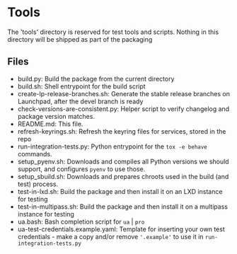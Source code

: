 # Tools

The 'tools' directory is reserved for test tools and scripts. Nothing
in this directory will be shipped as part of the packaging

## Files

- build.py: Build the package from the current directory
- build.sh: Shell entrypoint for the build script
- create-lp-release-branches.sh: Generate the stable release branches on Launchpad, after the devel branch is ready
- check-versions-are-consistent.py: Helper script to verify changelog and package version matches.
- README.md: This file.
- refresh-keyrings.sh: Refresh the keyring files for services, stored in the repo
- run-integration-tests.py: Python entrypoint for the `tox -e behave` commands.
- setup_pyenv.sh: Downloads and compiles all Python versions we should support, and configures `pyenv` to use those.
- setup_sbuild.sh: Downloads and prepares chroots used in the build (and test) process.
- test-in-lxd.sh: Build the package and then install it on an LXD instance for testing
- test-in-multipass.sh: Build the package and then install it on a multipass instance for testing
- ua.bash: Bash completion script for `ua` | `pro`
- ua-test-credentials.example.yaml: Template for inserting your own test
credentials - make a copy and/or remove `'.example'` to use it in `run-integration-tests.py`
